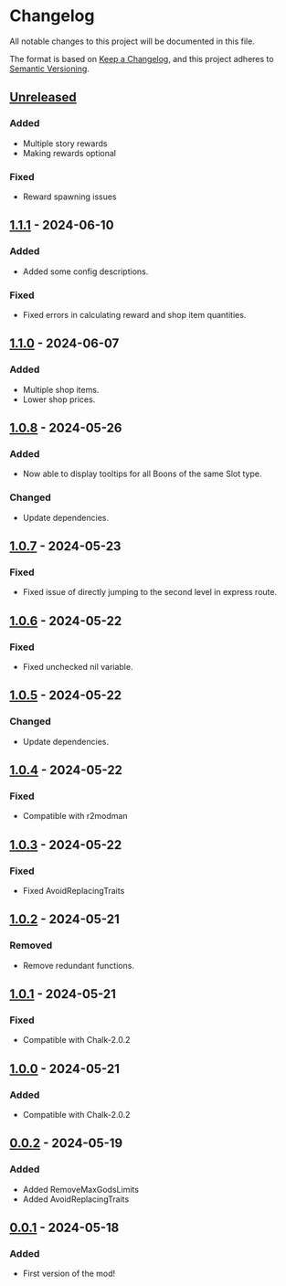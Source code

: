 # Changelog

All notable changes to this project will be documented in this file.

The format is based on [Keep a Changelog](https://keepachangelog.com/en/1.1.0/),
and this project adheres to [Semantic Versioning](https://semver.org/spec/v2.0.0.html).

## [Unreleased]

### Added

- Multiple story rewards
- Making rewards optional

### Fixed

- Reward spawning issues

## [1.1.1] - 2024-06-10

### Added

- Added some config descriptions.

### Fixed

- Fixed errors in calculating reward and shop item quantities.

## [1.1.0] - 2024-06-07

### Added

- Multiple shop items.
- Lower shop prices.

## [1.0.8] - 2024-05-26

### Added

- Now able to display tooltips for all Boons of the same Slot type.

### Changed

- Update dependencies.

## [1.0.7] - 2024-05-23

### Fixed

- Fixed issue of directly jumping to the second level in express route.

## [1.0.6] - 2024-05-22

### Fixed

- Fixed unchecked nil variable.

## [1.0.5] - 2024-05-22

### Changed

- Update dependencies.

## [1.0.4] - 2024-05-22

### Fixed

- Compatible with r2modman

## [1.0.3] - 2024-05-22

### Fixed

- Fixed AvoidReplacingTraits

## [1.0.2] - 2024-05-21

### Removed

- Remove redundant functions.

## [1.0.1] - 2024-05-21

### Fixed

- Compatible with Chalk-2.0.2

## [1.0.0] - 2024-05-21

### Added

- Compatible with Chalk-2.0.2

## [0.0.2] - 2024-05-19

### Added

- Added RemoveMaxGodsLimits
- Added AvoidReplacingTraits

## [0.0.1] - 2024-05-18

### Added

- First version of the mod!

[unreleased]: https://github.com/abevol/MultiReward/compare/1.1.1...HEAD
[1.1.1]: https://github.com/abevol/MultiReward/compare/1.1.0...1.1.1
[1.1.0]: https://github.com/abevol/MultiReward/compare/1.0.8...1.1.0
[1.0.8]: https://github.com/abevol/MultiReward/compare/1.0.7...1.0.8
[1.0.7]: https://github.com/abevol/MultiReward/compare/1.0.6...1.0.7
[1.0.6]: https://github.com/abevol/MultiReward/compare/1.0.5...1.0.6
[1.0.5]: https://github.com/abevol/MultiReward/compare/1.0.4...1.0.5
[1.0.4]: https://github.com/abevol/MultiReward/compare/1.0.3...1.0.4
[1.0.3]: https://github.com/abevol/MultiReward/compare/1.0.2...1.0.3
[1.0.2]: https://github.com/abevol/MultiReward/compare/1.0.1...1.0.2
[1.0.1]: https://github.com/abevol/MultiReward/compare/1.0.0...1.0.1
[1.0.0]: https://github.com/abevol/MultiReward/compare/1.0.0...1.0.0
[0.0.2]: https://github.com/abevol/MultiReward/compare/0.0.1...0.0.2
[0.0.1]: https://github.com/abevol/MultiReward/compare/0.0.1
